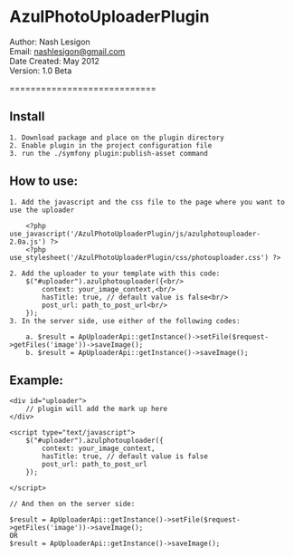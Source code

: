 AzulPhotoUploaderPlugin
============================
Author: Nash Lesigon <br/>
Email: nashlesigon@gmail.com <br/>
Date Created: May 2012 <br/>
Version: 1.0 Beta <br/>

============================

Install
-------

	1. Download package and place on the plugin directory
	2. Enable plugin in the project configuration file
	3. run the ./symfony plugin:publish-asset command

How to use:
-----------

	1. Add the javascript and the css file to the page where you want to use the uploader
		
		<?php use_javascript('/AzulPhotoUploaderPlugin/js/azulphotouploader-2.0a.js') ?>
		<?php use_stylesheet('/AzulPhotoUploaderPlugin/css/photouploader.css') ?>

	2. Add the uploader to your template with this code:
		$("#uploader").azulphotouploader({<br/>
			context: your_image_context,<br/>
			hasTitle: true, // default value is false<br/>
			post_url: path_to_post_url<br/>
		});
	3. In the server side, use either of the following codes:

		a. $result = ApUploaderApi::getInstance()->setFile($request->getFiles('image'))->saveImage();
		b. $result = ApUploaderApi::getInstance()->saveImage();

Example:
--------

	<div id="uploader">
		// plugin will add the mark up here
	</div>

	<script type="text/javascript">
		$("#uploader").azulphotouploader({
			context: your_image_context,
			hasTitle: true, // default value is false
			post_url: path_to_post_url
		});

	</script>

	// And then on the server side:

	$result = ApUploaderApi::getInstance()->setFile($request->getFiles('image'))->saveImage();
	OR
	$result = ApUploaderApi::getInstance()->saveImage();